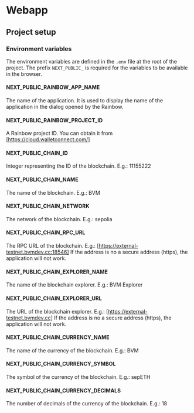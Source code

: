 # Webapp

## Project setup

### Environment variables

The environment variables are defined in the `.env` file at the root of the project.
The prefix `NEXT_PUBLIC_` is required for the variables to be available in the browser.

#### NEXT_PUBLIC_RAINBOW_APP_NAME

The name of the application. It is used to display the name of the application in the dialog opened by the Rainbow.

#### NEXT_PUBLIC_RAINBOW_PROJECT_ID

A Rainbow project ID. You can obtain it from [https://cloud.walletconnect.com/]

#### NEXT_PUBLIC_CHAIN_ID

Integer representing the ID of the blockchain. E.g.: 11155222

#### NEXT_PUBLIC_CHAIN_NAME

The name of the blockchain. E.g.: BVM

#### NEXT_PUBLIC_CHAIN_NETWORK

The network of the blockchain. E.g.: sepolia

#### NEXT_PUBLIC_CHAIN_RPC_URL

The RPC URL of the blockchain. E.g.: [https://external-testnet.bvmdev.cc:18546]
If the address is no a secure address (https), the application will not work.

#### NEXT_PUBLIC_CHAIN_EXPLORER_NAME

The name of the blockchain explorer. E.g.: BVM Explorer

#### NEXT_PUBLIC_CHAIN_EXPLORER_URL

The URL of the blockchain explorer. E.g.: [https://external-testnet.bvmdev.cc]
If the address is no a secure address (https), the application will not work.

#### NEXT_PUBLIC_CHAIN_CURRENCY_NAME

The name of the currency of the blockchain. E.g.: BVM

#### NEXT_PUBLIC_CHAIN_CURRENCY_SYMBOL

The symbol of the currency of the blockchain. E.g.: sepETH

#### NEXT_PUBLIC_CHAIN_CURRENCY_DECIMALS

The number of decimals of the currency of the blockchain. E.g.: 18
